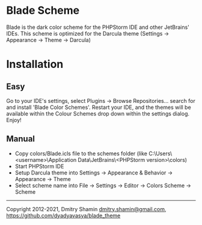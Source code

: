 Blade Scheme
==============
<p>Blade is the dark color scheme for the PHPStorm IDE and other JetBrains' IDEs. This scheme is optimized for the 
Darcula theme (Settings -> Appearance -> Theme -> Darcula)
<h1>Installation</h1>
<h2>Easy</h2>
Go to your IDE's settings, select Plugins -> Browse Repositories... search for and install 'Blade Color Schemes'. 
Restart your IDE, and the themes will be available within the Colour Schemes drop down within the settings dialog. Enjoy!
<h2>Manual</h2>
<ul>
  <li>Copy colors/Blade.icls file to the schemes folder 
(like C:\Users\&lt;username&gt;\Application Data\JetBrains\&lt;PHPStorm version&gt;\colors)
</li>
  <li>Start PHPStorm IDE</li>
  <li>Setup Darcula theme into Settings -> Appearance & Behavior -> Appearance -> Theme</li>
  <li>Select scheme name into File -> Settings -> Editor -> Colors Scheme -> Scheme</li>
</ul>
<hr>
Copyright 2012-2021, Dmitry Shamin <a href="mailto:dmitry.shamin@gmail.com">dmitry.shamin@gmail.com</a>, 
<a href="https://github.com/dyadyavasya/blade_theme">https://github.com/dyadyavasya/blade_theme</a>